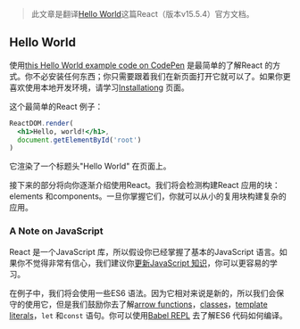 > 此文章是翻译[Hello World](https://facebook.github.io/react/docs/hello-world.html)这篇React（版本v15.5.4）官方文档。

## Hello World

使用[this Hello World example code on CodePen](http://codepen.io/gaearon/pen/ZpvBNJ?editors=0010) 是最简单的了解React 的方式。你不必安装任何东西；你只需要跟着我们在新页面打开它就可以了。如果你更喜欢使用本地开发环境，请学习[Installationg](https://facebook.github.io/react/docs/installation.html) 页面。

这个最简单的React 例子：
```jsx
ReactDOM.render(
  <h1>Hello, world!</h1>,
  document.getElementById('root')
)
```
它渲染了一个标题头"Hello World" 在页面上。

接下来的部分将向你逐渐介绍使用React。我们将会检测构建React  应用的块：elements 和components。一旦你掌握它们，你就可以从小的复用块构建复杂的应用。

### A Note on JavaScript

React 是一个JavaScript 库，所以假设你已经掌握了基本的JavaScript 语言。如果你不觉得非常有信心，我们建议你[更新JavaScript 知识](https://developer.mozilla.org/en-US/docs/Web/JavaScript/A_re-introduction_to_JavaScript)，你可以更容易的学习。

在例子中，我们将会使用一些ES6 语法。因为它相对来说是新的，所以我们会保守的使用它，但是我们鼓励你去了解[arrow functions](https://developer.mozilla.org/en-US/docs/Web/JavaScript/Reference/Functions/Arrow_functions)，[classes](https://developer.mozilla.org/en-US/docs/Web/JavaScript/Reference/Classes)，[template literals](https://developer.mozilla.org/en/docs/Web/JavaScript/Reference/Template_literals)，`let` 和`const` 语句。你可以使用[Babel REPL](http://babeljs.io/repl/) 去了解ES6 代码如何编译。
